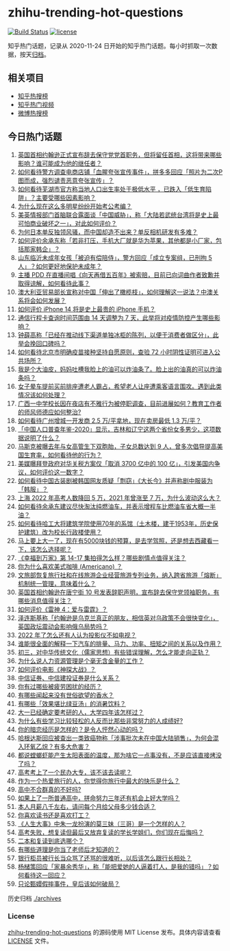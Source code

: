 # zhihu-trending-hot-questions

[![Build Status](https://github.com/justjavac/zhihu-trending-hot-questions/workflows/ci/badge.svg?branch=master)](https://github.com/justjavac/zhihu-trending-hot-questions/actions)
[![license](https://img.shields.io/github/license/justjavac/zhihu-trending-hot-questions)](https://github.com/justjavac/zhihu-trending-hot-questions/blob/master/LICENSE)

知乎热门话题，记录从 2020-11-24 日开始的知乎热门话题。每小时抓取一次数据，按天[归档](./archives)。

## 相关项目

- [知乎热搜榜](https://github.com/justjavac/zhihu-trending-top-search)
- [知乎热门视频](https://github.com/justjavac/zhihu-trending-hot-video)
- [微博热搜榜](https://github.com/justjavac/weibo-trending-hot-search)

## 今日热门话题

<!-- BEGIN -->
<!-- 最后更新时间 Fri Jul 08 2022 04:21:49 GMT+0800 (China Standard Time) -->

1. [英国首相约翰逊正式宣布辞去保守党党首职务，但将留任首相，这将带来哪些影响？谁可能成为他的继任者？](https://www.zhihu.com/question/542041676)
1. [如何看待警方调查电商店铺「血腥夸张宣传事件」，拼多多回应「照片为二次P图而成，强烈谴责恶意夸张宣传」？](https://www.zhihu.com/question/541824876)
1. [如何看待芜湖市官方称当地人口出生率处于极低水平 ，已跌入「低生育陷阱」？主要受哪些因素影响？](https://www.zhihu.com/question/541912251)
1. [为什么现在这么多明星纷纷开始考公考编？](https://www.zhihu.com/question/541998802)
1. [美英情报部门首脑联合露面谈「中国威胁」，称「大陆若武统台湾将是史上最可怕商业破坏之一」，对此如何评价？](https://www.zhihu.com/question/541995844)
1. [为何日本单反独领风骚，而中国却造不出来？单反相机研发有多难？](https://www.zhihu.com/question/541007912)
1. [如何评价余承东称「若非打压，手机大厂就是华为苹果，其他都是小厂家，包括那家韩企」？](https://www.zhihu.com/question/542030261)
1. [山东临沂未成年女孩「被迫有偿陪侍」，警方回应「成立专案组，已刑拘 5 人」？如何更好地保护未成年？](https://www.zhihu.com/question/541819747)
1. [主播 PDD 在直播间唱《向天再借五百年》被索赔，目前已向词曲作者致歉并取得谅解，如何看待此事？](https://www.zhihu.com/question/540769355)
1. [澳大利亚贸易部长宣称对中国「伸出了橄榄枝」，如何理解这一说法？中澳关系将会如何发展？](https://www.zhihu.com/question/541854849)
1. [如何评价 iPhone 14 将是史上最贵的 iPhone 手机？](https://www.zhihu.com/question/541431323)
1. [通信行程卡查询时间范围由 14 天调整为 7 天，此举将对疫情防控产生哪些影响？](https://www.zhihu.com/question/542106168)
1. [钟薛高称「已经在推动线下渠道单独冰柜的陈列，以便于消费者做区分」，此举会挽回口碑吗？](https://www.zhihu.com/question/542026796)
1. [如何看待北京市明确疫苗接种坚持自愿原则，查验 72 小时阴性证明可进入公共场所？](https://www.zhihu.com/question/542100695)
1. [我是个大油皮，妈妈吐槽我脸上的油可以炸油条了。脸上出的油真的可以炸油条吗？](https://www.zhihu.com/question/541114995)
1. [女子晕车提前买前排座遭老人霸占，希望老人让座遭乘客语言围攻。遇到此类情况该如何处理？](https://www.zhihu.com/question/542042108)
1. [广西一中学校长因在夜店有不雅行为被停职调查，目前进展如何？教育工作者的师风师德应如何整治?](https://www.zhihu.com/question/541642810)
1. [如何看待广州增城一开发商 2.5 万/平拿地，现在卖房最低 1.3 万/平？](https://www.zhihu.com/question/541660574)
1. [「中国人口普查年鉴-2020」显示，吉林和辽宁这两个省份女多男少，这项数据说明了什么？](https://www.zhihu.com/question/541983313)
1. [马斯克被曝去年与女高管生下双胞胎，子女总数达到 9 人，曾多次倡导提高美国生育率，如何看待他的行为？](https://www.zhihu.com/question/541994927)
1. [美媒曝拜登政府对华关税方案仅「取消 3700 亿中的 100 亿」，引发美国内争议，如何评价这一数字？](https://www.zhihu.com/question/541977809)
1. [如何看待中国古装剧被韩国网友质疑「剽窃」《大长今》并声称剧中服装为「韩服」？](https://www.zhihu.com/question/541690617)
1. [上海 2022 年高考人数降回 5 万，2021 年曾涨至 7 万，为什么波动这么大？](https://www.zhihu.com/question/536515103)
1. [如何看待余承东建议尽快淘汰纯燃油车，并表示增程车比燃油车省大概一半油？](https://www.zhihu.com/question/542015623)
1. [如何看待哈工大将建筑学院使用70年的系馆（土木楼，建于1953年，历史保护建筑）改为校长行政楼使用？](https://www.zhihu.com/question/541914143)
1. [马上要上大一了，现在有5000块钱的预算，是去学驾照，还是想去西藏看一下，该怎么选择呢？](https://www.zhihu.com/question/541967180)
1. [《幸福到万家》第 14-17 集拍得怎么样？哪些剧情点值得关注？](https://www.zhihu.com/question/541884379)
1. [你为什么喜欢美式咖啡 (Americano) ？](https://www.zhihu.com/question/386327748)
1. [文旅部恢复旅行社和在线旅游企业经营旅游专列业务，纳入跨省旅游「熔断」机制统一管理，意味着什么？](https://www.zhihu.com/question/542062077)
1. [英国首相约翰逊在唐宁街 10 号发表辞职声明，宣布辞去保守党领袖职务，有哪些消息值得关注？](https://www.zhihu.com/question/542071930)
1. [如何评价《雷神 4：爱与雷霆》？](https://www.zhihu.com/question/371955298)
1. [泽连斯基称「约翰逊是乌克兰真正的朋友，相信英对乌政策不会很快变化」，英国政坛震动会影响俄乌局势吗？](https://www.zhihu.com/question/542102371)
1. [2022 年了怎么还有人认为投影仪不如电视？](https://www.zhihu.com/question/538802616)
1. [谁能很全面的解释一下汽车的排量、马力、功率、扭矩之间的关系以及作用？](https://www.zhihu.com/question/268735662)
1. [初三，对中华传统文化（儒家思想）有些错误理解，怎么才能走向正轨？](https://www.zhihu.com/question/541849615)
1. [为什么说人力资源管理是个毫无含金量的工作？](https://www.zhihu.com/question/331983271)
1. [如何评价电影《神探大战》？](https://www.zhihu.com/question/392094610)
1. [中信证券、中信建投证券是什么关系？](https://www.zhihu.com/question/34170756)
1. [你有过哪些被疲劳困扰的经历？](https://www.zhihu.com/question/541992183)
1. [有哪些闻起来没有世俗欲望的香水？](https://www.zhihu.com/question/456227613)
1. [有哪些「效果堪比绿豆汤」的消暑饮料？](https://www.zhihu.com/question/540199011)
1. [大一已经确定要考研的人，大学四年该怎样过？](https://www.zhihu.com/question/265939871)
1. [为什么有些学习比较轻松的人反而比那些非常努力的人成绩好?](https://www.zhihu.com/question/542023056)
1. [你的暗恋经历是怎样的？是令人怦然心动的吗？](https://www.zhihu.com/question/541677170)
1. [哈根达斯回应被查出一类致癌物称「涉事批次未在中国大陆销售」，为何会混入环氧乙烷？有多大危害？](https://www.zhihu.com/question/542024026)
1. [都说螳螂虾能产生太阳表面的温度，那为啥它一点事没有，不是应该直接烤没了吗？](https://www.zhihu.com/question/541560060)
1. [高考考上了一个民办大专，该不该去读呢？](https://www.zhihu.com/question/541916097)
1. [作为一个热爱旅行的人，你觉得你旅行中最大的快乐是什么？](https://www.zhihu.com/question/540886298)
1. [高中不合群真的不好吗?](https://www.zhihu.com/question/541916702)
1. [如果上了一所普通高中，拼命努力三年还有机会上好大学吗？](https://www.zhihu.com/question/541993620)
1. [本人月薪八千左右，请问每个月给父母多少钱合适？](https://www.zhihu.com/question/518281473)
1. [你喜欢读书还是喜欢打工？](https://www.zhihu.com/question/541974748)
1. [《人生大事》中朱一龙扮演的莫三妹（三哥）是一个怎样的人？](https://www.zhihu.com/question/538069538)
1. [高考失败，想复读但最后又放弃复读的学长学姐们，你们现在后悔吗？](https://www.zhihu.com/question/541921143)
1. [二本和复读到底选哪个？](https://www.zhihu.com/question/539797691)
1. [有哪些道理是你当了老师后才知道的？](https://www.zhihu.com/question/366090311)
1. [银行柜员被行长当众骂了还骂的很难听，以后该怎么跟行长相处？](https://www.zhihu.com/question/541278092)
1. [杨槠策回应「家暴余秀华」，称「能把爱她的人逼着打人，是我的错吗」？如何看待这一回应？](https://www.zhihu.com/question/542014146)
1. [只论甄嬛假摔事件，皇后该如何破局？](https://www.zhihu.com/question/401208920)

<!-- END -->

历史归档 [./archives](./archives)

### License

[zhihu-trending-hot-questions](https://github.com/justjavac/zhihu-trending-hot-questions)
的源码使用 MIT License 发布。具体内容请查看 [LICENSE](./LICENSE) 文件。
